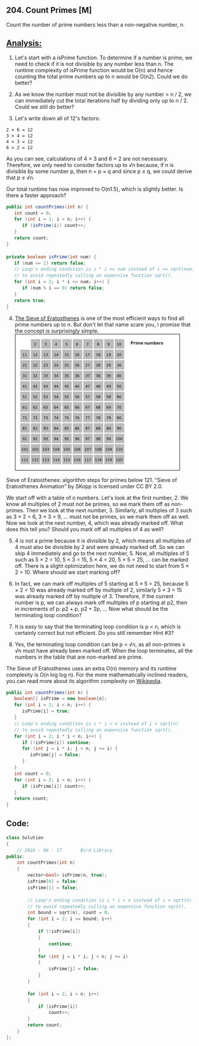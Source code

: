 ## 204. Count Primes [M]
Count the number of prime numbers less than a non-negative number, n.

## [Analysis: ](https://leetcode.com/problems/count-primes/)
1. Let's start with a isPrime function. To determine if a number is prime, we need to check if it is not divisible by any number less than n. The runtime complexity of isPrime function would be O(n) and hence counting the total prime numbers up to n would be O(n2). Could we do better?

2. As we know the number must not be divisible by any number > n / 2, we can immediately cut the total iterations half by dividing only up to n / 2. Could we still do better?

3. Let's write down all of 12's factors:
```
2 × 6 = 12
3 × 4 = 12
4 × 3 = 12
6 × 2 = 12
```
As you can see, calculations of 4 × 3 and 6 × 2 are not necessary. Therefore, we only need to consider factors up to √n because, if n is divisible by some number p, then n = p × q and since p ≤ q, we could derive that p ≤ √n.

Our total runtime has now improved to O(n1.5), which is slightly better. Is there a faster approach?
```java
public int countPrimes(int n) {
   int count = 0;
   for (int i = 1; i < n; i++) {
      if (isPrime(i)) count++;
   }
   return count;
}

private boolean isPrime(int num) {
   if (num <= 1) return false;
   // Loop's ending condition is i * i <= num instead of i <= sqrt(num)
   // to avoid repeatedly calling an expensive function sqrt().
   for (int i = 2; i * i <= num; i++) {
      if (num % i == 0) return false;
   }
   return true;
}
```
4. [The Sieve of Eratosthenes](https://en.wikipedia.org/wiki/Sieve_of_Eratosthenes) is one of the most efficient ways to find all prime numbers up to n. But don't let that name scare you, I promise that the concept is surprisingly simple.
![](../image/Sieve_of_Eratosthenes_animation.gif)

Sieve of Eratosthenes: algorithm steps for primes below 121. "Sieve of Eratosthenes Animation" by SKopp is licensed under CC BY 2.0.

We start off with a table of n numbers. Let's look at the first number, 2. We know all multiples of 2 must not be primes, so we mark them off as non-primes. Then we look at the next number, 3. Similarly, all multiples of 3 such as 3 × 2 = 6, 3 × 3 = 9, ... must not be primes, so we mark them off as well. Now we look at the next number, 4, which was already marked off. What does this tell you? Should you mark off all multiples of 4 as well?

5. 4 is not a prime because it is divisible by 2, which means all multiples of 4 must also be divisible by 2 and were already marked off. So we can skip 4 immediately and go to the next number, 5. Now, all multiples of 5 such as 5 × 2 = 10, 5 × 3 = 15, 5 × 4 = 20, 5 × 5 = 25, ... can be marked off. There is a slight optimization here, we do not need to start from 5 × 2 = 10. Where should we start marking off?

6. In fact, we can mark off multiples of 5 starting at 5 × 5 = 25, because 5 × 2 = 10 was already marked off by multiple of 2, similarly 5 × 3 = 15 was already marked off by multiple of 3. Therefore, if the current number is p, we can always mark off multiples of p starting at p2, then in increments of p: p2 + p, p2 + 2p, ... Now what should be the terminating loop condition?

7. It is easy to say that the terminating loop condition is p < n, which is certainly correct but not efficient. Do you still remember Hint #3?

8. Yes, the terminating loop condition can be p < √n, as all non-primes ≥ √n must have already been marked off. When the loop terminates, all the numbers in the table that are non-marked are prime.

The Sieve of Eratosthenes uses an extra O(n) memory and its runtime complexity is O(n log log n). For the more mathematically inclined readers, you can read more about its algorithm complexity on [Wikipedia](https://en.wikipedia.org/wiki/Sieve_of_Eratosthenes#Algorithm_complexity).

```java
public int countPrimes(int n) {
   boolean[] isPrime = new boolean[n];
   for (int i = 2; i < n; i++) {
      isPrime[i] = true;
   }
   // Loop's ending condition is i * i < n instead of i < sqrt(n)
   // to avoid repeatedly calling an expensive function sqrt().
   for (int i = 2; i * i < n; i++) {
      if (!isPrime[i]) continue;
      for (int j = i * i; j < n; j += i) {
         isPrime[j] = false;
      }
   }
   int count = 0;
   for (int i = 2; i < n; i++) {
      if (isPrime[i]) count++;
   }
   return count;
}
```

## Code:
```c++
class Solution 
{
    // 2016 - 06 - 17       Bird Library
public:
    int countPrimes(int n) 
    {
        vector<bool> isPrime(n, true);
        isPrime[0] = false;
        isPrime[1] = false;
        
        // Loop's ending condition is i * i < n instead of i < sqrt(n)
        // to avoid repeatedly calling an expensive function sqrt().
        int bound = sqrt(n), count = 0;
        for (int i = 2; i <= bound; i++) 
        {
            if (!isPrime[i])
            {
                continue;
            }
            for (int j = i * i; j < n; j += i) 
            {
                isPrime[j] = false;
            }
        }
        
        for (int i = 2; i < n; i++) 
        {
            if (isPrime[i]) 
                count++;
        }
        return count;
    }
};
```
